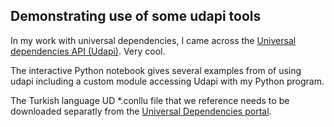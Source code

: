 ## Demonstrating use of some udapi tools

In my work with universal dependencies, I came across the [Universal dependencies API (Udapi)](http://udapi.github.io).  Very cool.

The interactive Python notebook gives several examples from of using udapi including a custom module accessing Udapi with my Python program.

The Turkish language UD *.conllu file that we reference needs to be downloaded separatly from the [Universal Dependencies portal](http://universaldependencies.org).
